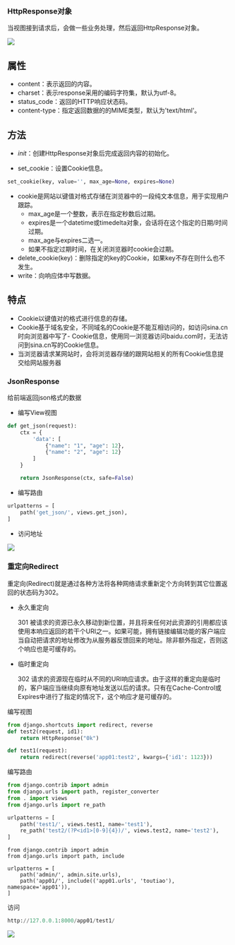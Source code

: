 ### HttpResponse对象

当视图接到请求后，会做一些业务处理，然后返回HttpResponse对象。

![](http://tp.jikedaohang.com/20191204191913_Oq1koI_Screenshot.jpeg)

## 属性
- content：表示返回的内容。
- charset：表示response采用的编码字符集，默认为utf-8。
- status_code：返回的HTTP响应状态码。
- content-type：指定返回数据的的MIME类型，默认为'text/html'。

## 方法
- _init_：创建HttpResponse对象后完成返回内容的初始化。

- set_cookie：设置Cookie信息。
```python
set_cookie(key, value='', max_age=None, expires=None)
```




- cookie是网站以键值对格式存储在浏览器中的一段纯文本信息，用于实现用户跟踪。
    - max_age是一个整数，表示在指定秒数后过期。
    - expires是一个datetime或timedelta对象，会话将在这个指定的日期/时间过期。
    - max_age与expires二选一。
    - 如果不指定过期时间，在关闭浏览器时cookie会过期。
- delete_cookie(key)：删除指定的key的Cookie，如果key不存在则什么也不发生。
- write：向响应体中写数据。

## 特点

- Cookie以键值对的格式进行信息的存储。
- Cookie基于域名安全，不同域名的Cookie是不能互相访问的，如访问sina.cn时向浏览器中写了- Cookie信息，使用同一浏览器访问baidu.com时，无法访问到sina.cn写的Cookie信息。
- 当浏览器请求某网站时，会将浏览器存储的跟网站相关的所有Cookie信息提交给网站服务器

### JsonResponse
给前端返回json格式的数据

- 编写View视图

```python
def get_json(request):
    ctx = {
        'data': [
            {"name": "1", "age": 12},
            {"name": "2", "age": 12}
        ]
    }

    return JsonResponse(ctx, safe=False)
```
- 编写路由

```python
urlpatterns = [
    path('get_json/', views.get_json),
]
```
- 访问地址

![](http://tp.jikedaohang.com/20191204193848_kuKYtU_Screenshot.jpeg)



### 重定向Redirect

重定向(Redirect)就是通过各种方法将各种网络请求重新定个方向转到其它位置返回的状态码为302。

- 永久重定向

  301 被请求的资源已永久移动到新位置，并且将来任何对此资源的引用都应该使用本响应返回的若干个URI之一。如果可能，拥有链接编辑功能的客户端应当自动把请求的地址修改为从服务器反馈回来的地址。除非额外指定，否则这个响应也是可缓存的。

- 临时重定向

  302 请求的资源现在临时从不同的URI响应请求。由于这样的重定向是临时的，客户端应当继续向原有地址发送以后的请求。只有在Cache-Control或Expires中进行了指定的情况下，这个响应才是可缓存的。

  

编写视图

```python
from django.shortcuts import redirect, reverse
def test2(request, id1):
    return HttpResponse("0k")

def test1(request):
    return redirect(reverse('app01:test2', kwargs={'id1': 1123}))
```
编写路由

```python
from django.contrib import admin
from django.urls import path, register_converter
from . import views
from django.urls import re_path

urlpatterns = [
    path('test1/', views.test1, name='test1'),
    re_path('test2/(?P<id1>[0-9]{4})/', views.test2, name='test2'),
]

```
```
from django.contrib import admin
from django.urls import path, include

urlpatterns = [
    path('admin/', admin.site.urls),
    path('app01/', include(('app01.urls', 'toutiao'), namespace='app01')),
]

```

访问

```python
http://127.0.0.1:8000/app01/test1/
```




![](http://tp.jikedaohang.com/20191205135240_bzMEHH_Screenshot.jpeg)

